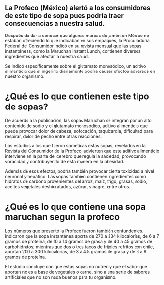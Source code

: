 ## La Profeco (México) alertó a los consumidores de este tipo de sopa pues podría traer consecuencias a nuestra salud.


Después de dar a conocer que algunas marcas de jamón en México no estaban ofreciendo lo que indicaban en sus empaques, la Procuraduría Federal del Consumidor indicó en su revista mensual que las sopas instantáneas, como la Maruchan Instant Lunch, contienen diversos ingredientes que afectan a nuestra salud.



Se indicó específicamente sobre el glutamato monosódico, un aditivo alimenticio que al ingerirlo diariamente podría causar efectos adversos en nuestro organismo.

# ¿Qué es lo que contienen este tipo de sopas?



De acuerdo a la publicación, las sopas Maruchan se integran por un alto contenido de sodio y el glutamato monosódico, aditivo alimenticio que puede provocar dolor de cabeza, sofocación, taquicardia, dificultad para respirar, dolor de pecho entre otras reacciones.



Los estudios a los que fueron sometidas estas sopas, revelados en la Revista del Consumidor de la Profeco, advierten que este aditivo alimenticio interviene en la parte del cerebro que regula la saciedad, provocando voracidad y contribuyendo de esta manera en la obesidad.



Además de esos efectos, podría también provocar cierta toxicidad a nivel neuronal y hepático. Las sopas también contienen ingredientes como hidratos de carbono provenientes del arroz, maíz, trigo, grasas, sodio, aceites vegetales deshidratados, azúcar, vinagre, entre otros.



# ¿Qué es lo que contiene una sopa maruchan segun la profeco 

Los números que presentó la Profeco fueron también contundentes. Indicaron que la sopa instantánea aporta de 270 a 334 kilocalorías, de 6 a 7 gramos de proteína, de 10 a 14 gramos de grasa y de 40 a 45 gramos de carbohidratos; mientras que dos o tres tacos de frijoles refritos con chile, aportan 200 a 300 kilocalorías, de 3 a 4.5 gramos de grasa y de 6 a 9 gramos de proteína.



El estudio concluye con que estas sopas no nutren y que el sabor que aportan no es a base de vegetales o carne, sino a una serie de sabores artificiales que no son nada buenos para tu organismo.


